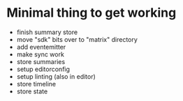 # Minimal thing to get working

 - finish summary store
 - move "sdk" bits over to "matrix" directory
 - add eventemitter
 - make sync work
 - store summaries
 - setup editorconfig
 - setup linting (also in editor)
 - store timeline
 - store state